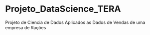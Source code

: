 # Projeto_DataScience_TERA
 Projeto de Ciencia de Dados Aplicados as Dados de Vendas de uma empresa de Rações
